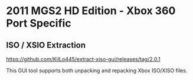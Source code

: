 # 2011 MGS2 HD Edition - Xbox 360 Port Specific

## ISO / XSIO Extraction

https://github.com/KilLo445/extract-xiso-gui/releases/tag/2.0.1

This GUI tool supports both unpacking and repacking Xbox ISO/XISO files.

